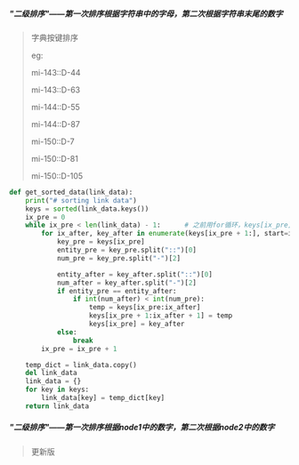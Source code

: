 ##### "二级排序"——第一次排序根据字符串中的字母，第二次根据字符串末尾的数字
> 字典按键排序
>
> eg:
>
>   mi-143::D-44
>
>   mi-143::D-63
>
>   mi-144::D-55
>
>   mi-144::D-87
>
>   mi-150::D-7
>
>   mi-150::D-81
>
>   mi-150::D-105
```python
def get_sorted_data(link_data):
    print("# sorting link data")
    keys = sorted(link_data.keys())
    ix_pre = 0
    while ix_pre < len(link_data) - 1:      # 之前用for循环，keys[ix_pre]并未更新，改用while
        for ix_after, key_after in enumerate(keys[ix_pre + 1:], start=ix_pre + 1):
            key_pre = keys[ix_pre]
            entity_pre = key_pre.split("::")[0]
            num_pre = key_pre.split("-")[2]

            entity_after = key_after.split("::")[0]
            num_after = key_after.split("-")[2]
            if entity_pre == entity_after:
                if int(num_after) < int(num_pre):
                    temp = keys[ix_pre:ix_after]
                    keys[ix_pre + 1:ix_after + 1] = temp
                    keys[ix_pre] = key_after
            else:
                break
        ix_pre = ix_pre + 1

    temp_dict = link_data.copy()
    del link_data
    link_data = {}
    for key in keys:
        link_data[key] = temp_dict[key]
    return link_data
```
##### "二级排序"——第一次排序根据node1中的数字，第二次根据node2中的数字
> 更新版
